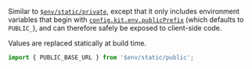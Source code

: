 Similar to [`$env/static/private`](https://svelte.dev/docs/kit/$env-static-private), except that it only includes environment variables that begin with [`config.kit.env.publicPrefix`](https://svelte.dev/docs/kit/configuration#env) (which defaults to `PUBLIC_`), and can therefore safely be exposed to client-side code.

Values are replaced statically at build time.

```ts
import { PUBLIC_BASE_URL } from '$env/static/public';
```
